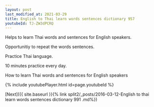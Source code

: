 ```yaml
---
layout: post
last_modified_at: 2021-03-29
title: English to Thai learn words sentences dictionary 957 
youtubeId: TJ-ZW3dPCRQ
---
```

 
 
Helps to learn Thai words and sentences for English speakers.

Opportunitiy to repeat the words sentences. 

Practice Thai language. 
 
10 minutes practice every day. 
 
How to learn Thai words and sentences for English speakers 
 
{% include youtubePlayer.html id=page.youtubeId %}
 
 
[Next]({{ site.baseurl }}{% link  split2/_posts/2016-03-12-English to thai learn words sentences dictionary 991 .md%})
 
